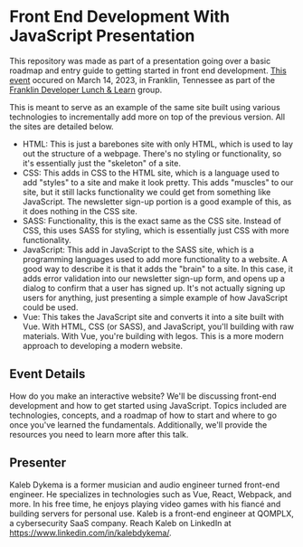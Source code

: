 # Front End Development With JavaScript Presentation

This repository was made as part of a presentation going over a basic roadmap and entry guide to getting started in front end development. [This event](https://www.meetup.com/franklindevs/events/291671064/) occured on March 14, 2023, in Franklin, Tennessee as part of the [Franklin Developer Lunch & Learn](https://www.meetup.com/franklindevs/) group.

This is meant to serve as an example of the same site built using various technologies to incrementally add more on top of the previous version. All the sites are detailed below.

- HTML: This is just a barebones site with only HTML, which is used to lay out the structure of a webpage. There's no styling or functionality, so it's essentially just the "skeleton" of a site.
- CSS: This adds in CSS to the HTML site, which is a language used to add "styles" to a site and make it look pretty. This adds "muscles" to our site, but it still lacks functionality we could get from something like JavaScript. The newsletter sign-up portion is a good example of this, as it does nothing in the CSS site.
- SASS: Functionality, this is the exact same as the CSS site. Instead of CSS, this uses SASS for styling, which is essentially just CSS with more functionality.
- JavaScript: This add in JavaScript to the SASS site, which is a programming languages used to add more functionality to a website. A good way to describe it is that it adds the "brain" to a site. In this case, it adds error validation into our newsletter sign-up form, and opens up a dialog to confirm that a user has signed up. It's not actually signing up users for anything, just presenting a simple example of how JavaScript could be used.
- Vue: This takes the JavaScript site and converts it into a site built with Vue. With HTML, CSS (or SASS), and JavaScript, you'll building with raw materials. With Vue, you're building with legos. This is a more modern approach to developing a modern website.

## Event Details

How do you make an interactive website? We'll be discussing front-end development and how to get started using JavaScript. Topics included are technologies, concepts, and a roadmap of how to start and where to go once you've learned the fundamentals. Additionally, we'll provide the resources you need to learn more after this talk.

## Presenter

Kaleb Dykema is a former musician and audio engineer turned front-end engineer. He specializes in technologies such as Vue, React, Webpack, and more. In his free time, he enjoys playing video games with his fiancé and building servers for personal use. Kaleb is a front-end engineer at QOMPLX, a cybersecurity SaaS company. Reach Kaleb on LinkedIn at https://www.linkedin.com/in/kalebdykema/.
